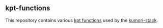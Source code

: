 kpt-functions
--------------------------

This repository contains various [kpt
functions](https://googlecontainertools.github.io/kpt/guides/consumer/function/)
used by the [kumori-stack](https://github.com/kumorilabs/kpt-pkg-catalog).

